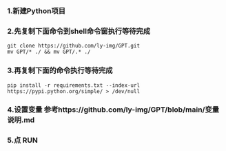 ### 1.新建Python项目
### 2.先复制下面命令到shell命令窗执行等待完成
````
git clone https://github.com/ly-img/GPT.git
mv GPT/* ./ && mv GPT/.* ./
````
### 3.再复制下面的命令执行等待完成
````
pip install -r requirements.txt --index-url https://pypi.python.org/simple/ > /dev/null
````
### 4.设置变量 参考https://github.com/ly-img/GPT/blob/main/变量说明.md
### 5.点 RUN
